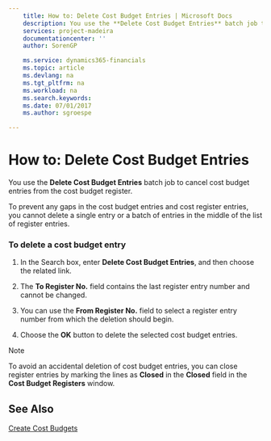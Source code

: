 ```yaml
---
    title: How to: Delete Cost Budget Entries | Microsoft Docs
    description: You use the **Delete Cost Budget Entries** batch job to cancel cost budget entries from the cost budget register.
    services: project-madeira
    documentationcenter: ''
    author: SorenGP

    ms.service: dynamics365-financials
    ms.topic: article
    ms.devlang: na
    ms.tgt_pltfrm: na
    ms.workload: na
    ms.search.keywords:
    ms.date: 07/01/2017
    ms.author: sgroespe

---
```

# How to: Delete Cost Budget Entries
You use the **Delete Cost Budget Entries** batch job to cancel cost budget entries from the cost budget register.  

 To prevent any gaps in the cost budget entries and cost register entries, you cannot delete a single entry or a batch of entries in the middle of the list of register entries.  

### To delete a cost budget entry  

1.  In the Search box, enter **Delete Cost Budget Entries**, and then choose the related link.  

2.  The **To Register No.** field contains the last register entry number and cannot be changed.  

3.  You can use the **From Register No.** field to select a register entry number from which the deletion should begin.  

4.  Choose the **OK** button to delete the selected cost budget entries.  

> [!NOTE]  
>  To avoid an accidental deletion of cost budget entries, you can close register entries by marking the lines as **Closed** in the **Closed** field in the **Cost Budget Registers** window.  

## See Also  
[Create Cost Budgets](finance-create-cost-budgets.md)  

